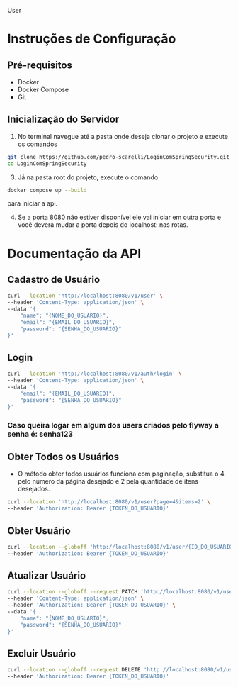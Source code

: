 User

# Instruções de Configuração

## Pré-requisitos

- Docker
- Docker Compose
- Git

## Inicialização do Servidor

1. No terminal navegue até a pasta onde deseja clonar o projeto e execute os comandos
```bash
git clone https://github.com/pedro-scarelli/LoginComSpringSecurity.git
cd LoginComSpringSecurity
```
3. Já na pasta root do projeto, execute o comando

```bash
docker compose up --build
```
para iniciar a api.

4. Se a porta 8080 não estiver disponível ele vai iniciar em outra porta e você devera mudar a porta depois do localhost: nas rotas.

# Documentação da API

## Cadastro de Usuário

```bash
curl --location 'http://localhost:8080/v1/user' \
--header 'Content-Type: application/json' \
--data '{
    "name": "{NOME_DO_USUARIO}",
    "email": "{EMAIL_DO_USUARIO}",
    "password": "{SENHA_DO_USUARIO}" 
}'
```

## Login
```bash
curl --location 'http://localhost:8080/v1/auth/login' \
--header 'Content-Type: application/json' \
--data '{
    "email": "{EMAIL_DO_USUARIO}",
    "password": "{SENHA_DO_USUARIO}"
}'
```
### Caso queira logar em algum dos users criados pelo flyway a senha é: senha123

## Obter Todos os Usuários

- O método obter todos usuários funciona com paginação, substitua o 4 pelo número da página desejado e 2 pela quantidade de itens desejados.
```bash
curl --location 'http://localhost:8080/v1/user?page=4&items=2' \
--header 'Authorization: Bearer {TOKEN_DO_USUARIO}'
```
## Obter Usuário
```bash
curl --location --globoff 'http://localhost:8080/v1/user/{ID_DO_USUARIO}' \
--header 'Authorization: Bearer {TOKEN_DO_USUARIO}'
```
## Atualizar Usuário
```bash
curl --location --globoff --request PATCH 'http://localhost:8080/v1/user/{ID_DO_USUARIO}' \
--header 'Content-Type: application/json' \
--header 'Authorization: Bearer {TOKEN_DO_USUARIO}' \
--data '{
    "name": "{NOME_DO_USUARIO}",
    "password": "{SENHA_DO_USUARIO}"
}'
```

## Excluir Usuário
```bash
curl --location --globoff --request DELETE 'http://localhost:8080/v1/user/{ID_DO_USUARIO}' \
--header 'Authorization: Bearer {TOKEN_DO_USUARIO}'
```
